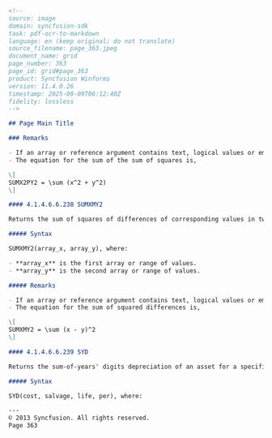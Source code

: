 ```markdown
<!--
source: image
domain: syncfusion-sdk
task: pdf-ocr-to-markdown
language: en (keep original; do not translate)
source_filename: page_363.jpeg
document_name: grid
page_number: 363
page_id: grid#page_363
product: Syncfusion Winforms
version: 11.4.0.26
timestamp: 2025-08-09T06:12:40Z
fidelity: lossless
-->

## Page Main Title

### Remarks

- If an array or reference argument contains text, logical values or empty cells, those values are ignored; however, cells with the value zero are included.
- The equation for the sum of the sum of squares is,

\[
SUMX2PY2 = \sum (x^2 + y^2)
\]

#### 4.1.4.6.6.238 SUMXMY2

Returns the sum of squares of differences of corresponding values in two arrays.

##### Syntax

SUMXMY2(array_x, array_y), where:

- **array_x** is the first array or range of values.
- **array_y** is the second array or range of values.

##### Remarks

- If an array or reference argument contains text, logical values or empty cells, those values are ignored; however, cells with the value zero are included.
- The equation for the sum of squared differences is,

\[
SUMXMY2 = \sum (x - y)^2
\]

#### 4.1.4.6.6.239 SYD

Returns the sum-of-years' digits depreciation of an asset for a specified period.

##### Syntax

SYD(cost, salvage, life, per), where:

---
© 2013 Syncfusion. All rights reserved.
Page 363
```

<!-- tags: [syncfusion, winforms, grids, grid, sdk, api, 11.4.0.26] keywords: [remarks, sumx2py2, sumxmy2, syd, depreciation, arrays, range, values, syntax, equations, remarks, array, ignored values, logical values, empty cells, zero, cost, salvage, life, period, function reference, documentation] -->
```